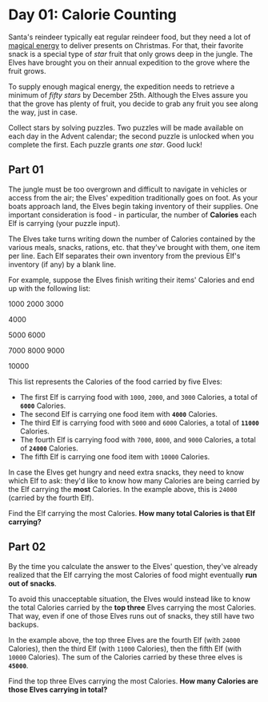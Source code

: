 # Day 01: Calorie Counting

Santa's reindeer typically eat regular reindeer food, but they need a lot of
[magical energy](https://adventofcode.com/2018/day/25) to deliver presents on
Christmas. For that, their favorite snack is a special type of _star_ fruit that
only grows deep in the jungle. The Elves have brought you on their annual
expedition to the grove where the fruit grows.

To supply enough magical energy, the expedition needs to retrieve a minimum of
_fifty stars_ by December 25th. Although the Elves assure you that the grove has
plenty of fruit, you decide to grab any fruit you see along the way, just in
case.

Collect stars by solving puzzles. Two puzzles will be made available on each day
in the Advent calendar; the second puzzle is unlocked when you complete the
first. Each puzzle grants _one star_. Good luck!

## Part 01

The jungle must be too overgrown and difficult to navigate in vehicles or access
from the air; the Elves' expedition traditionally goes on foot. As your boats
approach land, the Elves begin taking inventory of their supplies. One important
consideration is food - in particular, the number of **Calories** each Elf is
carrying (your puzzle input).

The Elves take turns writing down the number of Calories contained by the
various meals, snacks, rations, etc. that they've brought with them, one item
per line. Each Elf separates their own inventory from the previous Elf's
inventory (if any) by a blank line.

For example, suppose the Elves finish writing their items' Calories and end up
with the following list:

1000
2000
3000

4000

5000
6000

7000
8000
9000

10000

This list represents the Calories of the food carried by five Elves:

- The first Elf is carrying food with `1000`, `2000`, and `3000` Calories, a
  total of **`6000`** Calories.
- The second Elf is carrying one food item with **`4000`** Calories.
- The third Elf is carrying food with `5000` and `6000` Calories, a total of
  **`11000`** Calories.
- The fourth Elf is carrying food with `7000`, `8000`, and `9000` Calories, a
  total of **`24000`** Calories.
- The fifth Elf is carrying one food item with `10000` Calories.

In case the Elves get hungry and need extra snacks, they need to know which Elf
to ask: they'd like to know how many Calories are being carried by the Elf
carrying the **most** Calories. In the example above, this is `24000` (carried
by the fourth Elf).

Find the Elf carrying the most Calories. **How many total Calories is that Elf
carrying?**

## Part 02

By the time you calculate the answer to the Elves' question, they've already
realized that the Elf carrying the most Calories of food might eventually **run
out of snacks**.

To avoid this unacceptable situation, the Elves would instead like to know the
total Calories carried by the **top three** Elves carrying the most Calories.
That way, even if one of those Elves runs out of snacks, they still have two
backups.

In the example above, the top three Elves are the fourth Elf (with `24000`
Calories), then the third Elf (with `11000` Calories), then the fifth Elf (with
`10000` Calories). The sum of the Calories carried by these three elves is
**`45000`**.

Find the top three Elves carrying the most Calories. **How many Calories are
those Elves carrying in total?**
